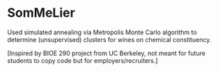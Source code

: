 # SomMeLier
Used simulated annealing via Metropolis Monte Carlo algorithm to determine (unsupervised) clusters for wines on chemical constituency.

[Inspired by BIOE 290 project from UC Berkeley, not meant for future students to copy code but for employers/recruiters.]
